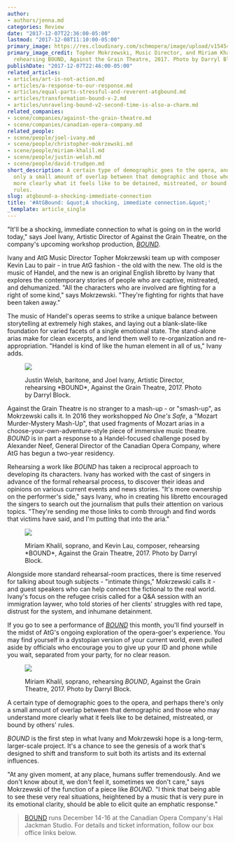 ```yaml
---
author:
- authors/jenna.md
categories: Review
date: "2017-12-07T22:36:00-05:00"
lastmod: "2017-12-08T11:10:00-05:00"
primary_image: https://res.cloudinary.com/schmopera/image/upload/v1545409169/media/webhook-uploads/1512703844661/2017-12-08---sq---BOUND_MEDIA_012.jpg.jpg
primary_image_credit: Topher Mokrzewski, Music Director, and Miriam Khalil, soprano,
  rehearsing BOUND, Against the Grain Theatre, 2017. Photo by Darryl Block.
publishDate: "2017-12-07T22:46:00-05:00"
related_articles:
- articles/art-is-not-action.md
- articles/a-response-to-our-response.md
- articles/equal-parts-stressful-and-reverent-atgbound.md
- articles/transformation-bound-v-2.md
- articles/unraveling-bound-v2-second-time-is-also-a-charm.md
related_companies:
- scene/companies/against-the-grain-theatre.md
- scene/companies/canadian-opera-company.md
related_people:
- scene/people/joel-ivany.md
- scene/people/christopher-mokrzewski.md
- scene/people/miriam-khalil.md
- scene/people/justin-welsh.md
- scene/people/david-trudgen.md
short_description: A certain type of demographic goes to the opera, and perhaps there&#039;s
  only a small amount of overlap between that demographic and those who may understand
  more clearly what it feels like to be detained, mistreated, or bound by others&#039;
  rules.
slug: atgbound-a-shocking-immediate-connection
title: '#AtGBound: &quot;A shocking, immediate connection.&quot;'
_template: article_single
---
```


"It'll be a shocking, immediate connection to what is going on in the world today," says Joel Ivany, Artistic Director of Against the Grain Theatre, on the company's upcoming workshop production, [*BOUND*](http://againstthegraintheatre.com/bound/). 

Ivany and AtG Music Director Topher Mokrzewski team up with composer Kevin Lau to pair - in true AtG fashion - the old with the new. The old is the music of Handel, and the new is an original English libretto by Ivany that explores the contemporary stories of people who are captive, mistreated, and dehumanized. "All the characters who are involved are fighting for a right of some kind," says Mokrzewski. "They're fighting for rights that have been taken away." 

The music of Handel's operas seems to strike a unique balance between storytelling at extremely high stakes, and laying out a blank-slate-like foundation for varied facets of a single emotional state. The stand-alone arias make for clean excerpts, and lend them well to re-organization and re-appropriation. "Handel is kind of like the human element in all of us," Ivany adds.

<figure data-type="image">

![](https://res.cloudinary.com/schmopera/image/upload/v1545409169/media/webhook-uploads/1512703705997/BOUND_MEDIA_411.jpg.jpg)

<figcaption>Justin Welsh, baritone, and Joel Ivany, Artistic Director, rehearsing *BOUND*, Against the Grain Theatre, 2017. Photo by Darryl Block.</figcaption>
</figure>

Against the Grain Theatre is no stranger to a mash-up - or "smash-up", as Mokrzewski calls it. In 2016 they workshopped *No One's Safe*, a "Mozart Murder-Mystery Mash-Up", that used fragments of Mozart arias in a choose-your-own-adventure-style piece of immersive music theatre. *BOUND* is in part a response to a Handel-focused challenge posed by Alexander Neef, General Director of the Canadian Opera Company, where AtG has begun a two-year residency.

Rehearsing a work like *BOUND* has taken a reciprocal approach to developing its characters. Ivany has worked with the cast of singers in advance of the formal rehearsal process, to discover their ideas and opinions on various current events and news stories. "It's more ownership on the performer's side," says Ivany, who in creating his libretto encouraged the singers to search out the journalism that pulls their attention on various topics. "They're sending me those links to comb through and find words that victims have said, and I'm putting that into the aria."

<figure data-type="image">

![](https://res.cloudinary.com/schmopera/image/upload/v1545409169/media/webhook-uploads/1512703769669/BOUND_MEDIA_118.jpg.jpg)

<figcaption>Miriam Khalil, soprano, and Kevin Lau, composer, rehearsing *BOUND*, Against the Grain Theatre, 2017. Photo by Darryl Block.</figcaption>
</figure>

Alongside more standard rehearsal-room practices, there is time reserved for talking about tough subjects - "intimate things," Mokrzewski calls it - and guest speakers who can help connect the fictional to the real world. Ivany's focus on the refugee crisis called for a Q&A session with an immigration laywer, who told stories of her clients' struggles with red tape, distrust for the system, and inhumane detainment.

If you go to see a performance of [*BOUND*](http://againstthegraintheatre.com/bound/) this month, you'll find yourself in the midst of AtG's ongoing exploration of the opera-goer's experience. You may find yourself in a dystopian version of your current world, even pulled aside by officials who encourage you to give up your ID and phone while you wait, separated from your party, for no clear reason.

<figure data-type="image">

![](https://res.cloudinary.com/schmopera/image/upload/v1545409169/media/webhook-uploads/1512703786853/BOUND_MEDIA_010.jpg.jpg)<figcaption>Miriam Khalil, soprano, rehearsing *BOUND*, Against the Grain Theatre, 2017. Photo by Darryl Block.</figcaption>
</figure>

A certain type of demographic goes to the opera, and perhaps there's only a small amount of overlap between that demographic and those who may understand more clearly what it feels like to be detained, mistreated, or bound by others' rules.

*BOUND* is the first step in what Ivany and Mokrzewski hope is a long-term, larger-scale project. It's a chance to see the genesis of a work that's designed to shift and transform to suit both its artists and its external influences.

"At any given moment, at any place, humans suffer tremendously. And we don't know about it, we don't feel it, sometimes we don't care," says Mokrzewski of the function of a piece like *BOUND*. "I think that being able to see these very real situations, heightened by a music that is very pure in its emotional clarity, should be able to elicit quite an emphatic response."

>[BOUND](http://againstthegraintheatre.com/bound/) runs December 14-16 at the Canadian Opera Company's Hal Jackman Studio. For details and ticket information, follow our box office links below.
